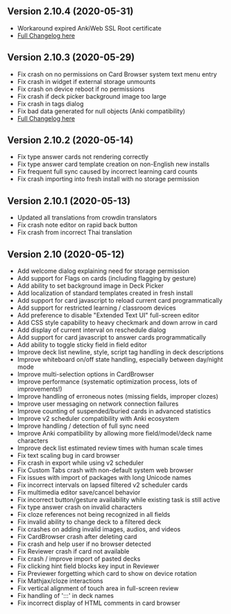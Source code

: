 ## Version 2.10.4 (2020-05-31)

- Workaround expired AnkiWeb SSL Root certificate
- [Full Changelog here](https://github.com/ankidroid/Anki-Android/milestone/22?closed=1)

## Version 2.10.3 (2020-05-29)

- Fix crash on no permissions on Card Browser system text menu entry
- Fix crash in widget if external storage unmounts
- Fix crash on device reboot if no permissions
- Fix crash if deck picker background image too large
- Fix crash in tags dialog
- Fix bad data generated for null objects (Anki compatibility)
- [Full Changelog here](https://github.com/ankidroid/Anki-Android/milestone/21?closed=1)

## Version 2.10.2 (2020-05-14)

- Fix type answer cards not rendering correctly
- Fix type answer card template creation on non-English new installs
- Fix frequent full sync caused by incorrect learning card counts
- Fix crash importing into fresh install with no storage permission

## Version 2.10.1 (2020-05-13)

- Updated all translations from crowdin translators
- Fix crash note editor on rapid back button
- Fix crash from incorrect Thai translation

## Version 2.10 (2020-05-12)

- Add welcome dialog explaining need for storage permission
- Add support for Flags on cards (including flagging by gesture)
- Add ability to set background image in Deck Picker
- Add localization of standard templates created in fresh install
- Add support for card javascript to reload current card programmatically
- Add support for restricted learning / classroom devices
- Add preference to disable "Extended Text UI" full-screen editor
- Add CSS style capability to heavy checkmark and down arrow in card
- Add display of current interval on reschedule dialog
- Add support for card javascript to answer cards programmatically
- Add ability to toggle sticky field in field editor
- Improve deck list newline, style, script tag handling in deck descriptions
- Improve whiteboard on/off state handling, especially between day/night mode
- Improve multi-selection options in CardBrowser
- Improve performance (systematic optimization process, lots of improvements!)
- Improve handling of erroneous notes (missing fields, improper clozes)
- Improve user messaging on network connection failures
- Improve counting of suspended/buried cards in advanced statistics
- Improve v2 scheduler compatibility with Anki ecosystem
- Improve handling / detection of full sync need
- Improve Anki compatibility by allowing more field/model/deck name characters
- Improve deck list estimated review times with human scale times
- Fix text scaling bug in card browser
- Fix crash in export while using v2 scheduler
- Fix Custom Tabs crash with non-default system web browser
- Fix issues with import of packages with long Unicode names
- Fix incorrect intervals on lapsed filtered v2 scheduler cards
- Fix multimedia editor save/cancel behavior
- Fix incorrect button/gesture availability while existing task is still active
- Fix type answer crash on invalid characters
- Fix cloze references not being recognized in all fields
- Fix invalid ability to change deck to a filtered deck
- Fix crashes on adding invalid images, audios, and videos
- Fix CardBrowser crash after deleting card
- Fix crash and help user if no browser detected
- Fix Reviewer crash if card not available
- Fix crash / improve import of pasted decks
- Fix clicking hint field blocks key input in Reviewer
- Fix Previewer forgetting which card to show on device rotation
- Fix Mathjax/cloze interactions
- Fix vertical alignment of touch area in full-screen review
- Fix handling of ':::' in deck names
- Fix incorrect display of HTML comments in card browser
